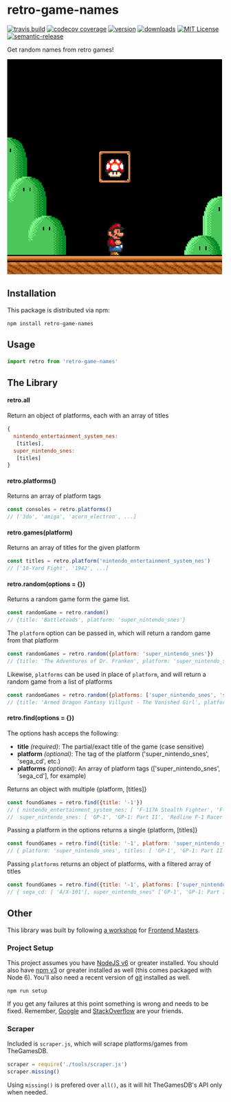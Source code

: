 # retro-game-names

[![travis build](https://img.shields.io/travis/GAntoine/retro-game-names.svg?style=flat-square)](https://travis-ci.org/GAntoine/retro-game-names)
[![codecov coverage](https://img.shields.io/codecov/c/github/GAntoine/retro-game-names.svg?style=flat-square)](https://codecov.io/github/GAntoine/retro-game-names)
[![version](https://img.shields.io/npm/v/retro-game-names.svg?style=flat-square)](http://npm.im/retro-game-names)
[![downloads](https://img.shields.io/npm/dm/retro-game-names.svg?style=flat-square)](http://npm-stat.com/charts.html?package=retro-game-names&from=2015-08-01)
[![MIT License](https://img.shields.io/npm/l/retro-game-names.svg?style=flat-square)](http://opensource.org/licenses/MIT)
[![semantic-release](https://img.shields.io/badge/%20%20%F0%9F%93%A6%F0%9F%9A%80-semantic--release-e10079.svg?style=flat-square)](https://github.com/semantic-release/semantic-release)

Get random names from retro games!

![retro-game-names](other/snes.gif)

## Installation

This package is distributed via npm:

```
npm install retro-game-names
```

## Usage
```javascript
import retro from 'retro-game-names'
```

## The Library

#### retro.all

Return an object of platforms, each with an array of titles
```javascript
{
  nintendo_entertainment_system_nes:
   [titles],
  super_nintendo_snes:
   [titles]
}
```

#### retro.platforms()

Returns an array of platform tags
```javascript
const consoles = retro.platforms()
// ['3do', 'amiga', 'acorn_electron', ...]
```

#### retro.games(platform)

Returns an array of titles for the given platform
```javascript
const titles = retro.platform('nintendo_entertainment_system_nes')
// ['10-Yard Fight', '1942', ...]
```

#### retro.random(options = {})

Returns a random game form the game list.
```javascript
const randomGame = retro.random()
// {title: 'Battletoads', platform: 'super_nintendo_snes'}
```

The `platform` option can be passed in, which will return a random game from that platform
```javascript
const randomGames = retro.random({platform: 'super_nintendo_snes'})
// {title: 'The Adventures of Dr. Franken', platform: 'super_nintendo_snes'}
```

Likewise, `platforms` can be used in place of `platform`, and will return a random game from a list of platforms
```javascript
const randomGames = retro.random({platforms: ['super_nintendo_snes', 'sega_cd']})
// {title: 'Armed Dragon Fantasy Villgust - The Vanished Girl', platform: 'super_nintendo_snes'}
```

#### retro.find(options = {})

The options hash acceps the following:
 - **title** *(required)*: The partial/exact title of the game (case sensitive)
 - **platform** *(optional)*: The tag of the platform ('super_nintendo_snes', 'sega_cd', etc.)
 - **platforms** *(optional)*: An array of platform tags (['super_nintendo_snes', 'sega_cd'], for example)

Returns an object with multiple {platform, [titles]}
```javascript
const foundGames = retro.find({title: '-1'})
// { nintendo_entertainment_system_nes: [ 'F-117A Stealth Fighter', 'F-15 Strike Eagle' ],
//  super_nintendo_snes: [ 'GP-1', 'GP-1: Part II', 'Redline F-1 Racer' ] }
```

Passing a platform in the options returns a single {platform, [titles]}
```javascript
const foundGames = retro.find({title: '-1', platform: 'super_nintendo_snes'})
// { platform: 'super_nintendo_snes', titles: [ 'GP-1', 'GP-1: Part II', 'Redline F-1 Racer' ] }
```

Passing `platforms` returns an object of platforms, with a filtered array of titles
```javascript
const foundGames = retro.find({title: '-1', platforms: ['super_nintendo_snes', 'sega_cd']})
// { sega_cd: [ 'A/X-101'], super_nintendo_snes" ['GP-1', 'GP-1: Part II', 'Redline F-1 Racer'] }
```

## Other

This library was built by following [a workshop](http://kcd.im/fem-oss) for
[Frontend Masters](https://frontendmasters.com).

### Project Setup

This project assumes you have [NodeJS v6](http://nodejs.org/) or greater installed. You should
also have [npm v3](https://www.npmjs.com/) or greater installed as well (this comes packaged
with Node 6). You'll also need a recent version of [git](https://git-scm.com/) installed
as well.

```
npm run setup
```

If you get any failures at this point something is wrong and needs to be fixed. Remember,
[Google](https://google.com) and [StackOverflow](https://stackoverflow.com) are your friends.

### Scraper

Included is `scraper.js`, which will scrape platforms/games from TheGamesDB.
```javascript
scraper = require('./tools/scraper.js')
scraper.missing()
```
Using `missing()` is prefered over `all()`, as it will hit TheGamesDB's API only when needed.
